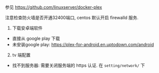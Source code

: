 参见 https://github.com/linuxserver/docker-plex

注意检查防火墙是否开通32400端口, centos 默认开启 firewalld 服务.

1. 下载安卓端软件
  - 直接从 google play 下载
  - 未安装google play: https://plex-for-android.en.uptodown.com/android
2. tv 端配置
  - 找不到服务器: 需要关闭服务端的 https 认证. 在 `setting/network/` 下
